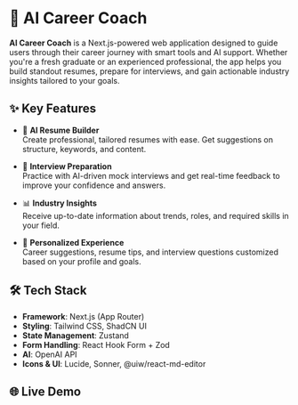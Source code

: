 # 🧠 AI Career Coach

**AI Career Coach** is a Next.js-powered web application designed to guide users through their career journey with smart tools and AI support. Whether you're a fresh graduate or an experienced professional, the app helps you build standout resumes, prepare for interviews, and gain actionable industry insights tailored to your goals.

## ✨ Key Features

- 📝 **AI Resume Builder**  
  Create professional, tailored resumes with ease. Get suggestions on structure, keywords, and content.

- 🎤 **Interview Preparation**  
  Practice with AI-driven mock interviews and get real-time feedback to improve your confidence and answers.

- 📊 **Industry Insights**  
  Receive up-to-date information about trends, roles, and required skills in your field.

- 🧠 **Personalized Experience**  
  Career suggestions, resume tips, and interview questions customized based on your profile and goals.

## 🛠️ Tech Stack

- **Framework**: Next.js (App Router)
- **Styling**: Tailwind CSS, ShadCN UI
- **State Management**: Zustand
- **Form Handling**: React Hook Form + Zod
- **AI**: OpenAI API
- **Icons & UI**: Lucide, Sonner, @uiw/react-md-editor

## 🌐 Live Demo


